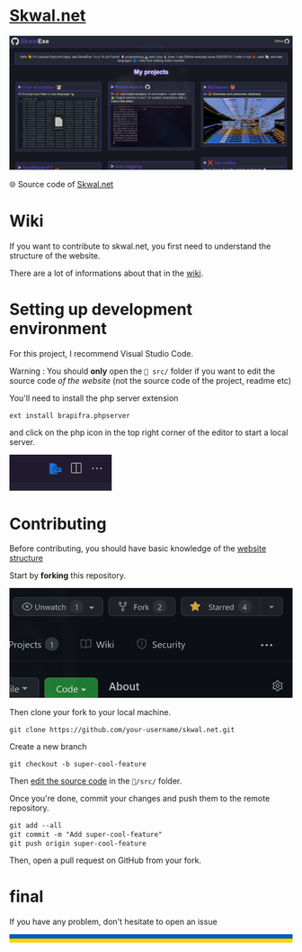 # [Skwal.net](https://skwal.net)

![](images/banner.png)

🌐 Source code of [Skwal.net](https://skwal.net) 

# Wiki

If you want to contribute to skwal.net, you first need to understand the structure of the website.

There are a lot of informations about that in the [wiki](https://github.com/SkwalExe/skwal.net/wiki).

# Setting up development environment

For this project, I recommend Visual Studio Code.

Warning : You should **only** open the `📂 src/` folder if you want to edit the source code *of the website* (not the source code of the project, readme etc) 

You'll need to install the php server extension

```
ext install brapifra.phpserver
```

and click on the php icon in the top right corner of the editor to start a local server.

![](images/serve.png)

# Contributing

Before contributing, you should have basic knowledge of the [website structure](https://github.com/SkwalExe/skwal.net/wiki)

Start by **forking** this repository.

![](images/fork.png)

Then clone your fork to your local machine.

```git
git clone https://github.com/your-username/skwal.net.git
```

Create a new branch

```git
git checkout -b super-cool-feature
```

Then [edit the source code](#setting-up-development-environment) in the `📂/src/` folder.

Once you're done, commit your changes and push them to the remote repository.

```git
git add --all
git commit -m "Add super-cool-feature"
git push origin super-cool-feature
```

Then, open a pull request on GitHub from your fork.

# final

If you have any problem, don't hesitate to open an issue

<a href="https://github.com/SkwalExe#ukraine"><img src="https://raw.githubusercontent.com/SkwalExe/SkwalExe/main/ukraine.jpg" width="100%" height="15px" /></a>